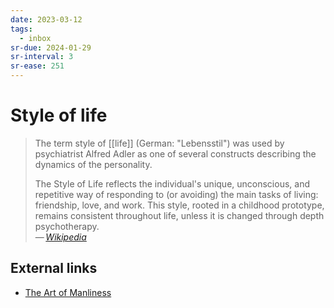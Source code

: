 ```yaml
---
date: 2023-03-12
tags:
  - inbox
sr-due: 2024-01-29
sr-interval: 3
sr-ease: 251
---
```


# Style of life

> The term style of [[life]] (German: "Lebensstil") was used by
> psychiatrist Alfred Adler as one of several constructs describing the dynamics
> of the personality.
>
> The Style of Life reflects the individual's unique, unconscious, and
> repetitive way of responding to (or avoiding) the main tasks of living:
> friendship, love, and work. This style, rooted in a childhood prototype,
> remains consistent throughout life, unless it is changed through depth
> psychotherapy.\
> — <cite>[Wikipedia](https://en.wikipedia.org/wiki/Style_of_life)</cite>

## External links

- [The Art of Manliness](https://www.artofmanliness.com/)
